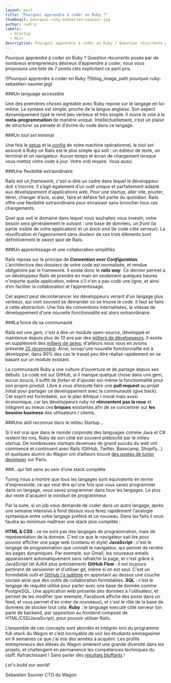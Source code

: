 ```yaml
---
layout: post
title: "Pourquoi apprendre à coder en Ruby ?"
thumbnail: pourquoi-ruby-sebastien-saunier.jpg
author: cedric
labels:
  - Startup
  - Misc
description: Pourquoi apprendre à coder en Ruby ? Question récurrente posée par de nombreux entrepreneurs  désireux d’apprendre à coder, nous vous proposons une liste de 7 points clés explicitant ce parti pris.
---
```


Pourquoi apprendre à coder en Ruby ? Question récurrente posée par de nombreux entrepreneurs  désireux d’apprendre à coder, nous vous proposons une liste de 7 points clés explicitant ce parti pris.

![Pourquoi apprendre à coder en Ruby ?](blog_image_path pourquoi-ruby-sebastien-saunier.jpg)


###Un language accessible

Une des premières choses agréable avec Ruby repose sur le langage en lui-même. La syntaxe est simple, proche de la langue anglaise. Son aspect dynamiquement typé le rend peu verbeux et très souple. Il ouvre la voie à la **meta-programmation** de manière unique. Intellectuellement, c’est un plaisir de structurer sa pensée et d'écrire du code dans ce langage.


###Un *tool set* minimal

Une fois le [setup](https://github.com/lewagon/setup) et la [config](https://github.com/lewagon/dotfiles) de votre machine opérationnel, le *tool set* associé à Ruby on Rails est le plus simple qui soit : un éditeur de texte, un terminal et un navigateur. Aucun temps et écran de chargement lorsque vous mettez votre code à jour. Votre ordi respire. Vous aussi.


###Une flexibilité extraordinaire

Rails est un *framework*, c'est-à-dire un cadre dans lequel le développeur doit s'inscrire. Il s’agit également d’un outil unique et parfaitement adapté aux développement d'applications web. Pour une startup, aller vite, pivoter, itérer, changer d’avis, scaler, faire et défaire fait partie du quotidien. Rails offre une flexibilité extraordinaire pour encaisser sans broncher tous ces changements.

Quel que soit le domaine dans lequel vous souhaitez vous investir, votre besoin sera généralement le suivant : une base de données, un *front* (la partie visible de votre application) et un *back-end* (le code côté serveur). La réunification et l’agencement sans douleur de ces trois éléments sont définitivement le *sweet spot* de Rails.

###Un apprentissage et une collaboration simplifiés

Rails repose sur le principe de ***Convention over Configuration***. L'architecture des dossiers de votre code est normalisée, et rendue obligatoire par le framework. Il existe donc le ***rails way***. Ce dernier permet à un développeur Rails de prendre en main en seulement quelques heures n'importe quelle application, même s'il n'en a pas codé une ligne, et ainsi d’en faciliter la collaboration et l’apprentissage.

Cet aspect peut décontenancer les développeurs venant d'un langage plus verbeux, qui vont souvent se demander où se trouve le code. Il faut se faire à cette abstraction. Une fois les conventions internalisées, la vitesse de développement d'une nouvelle fonctionnalité est alors extraordinaire.


###La force de sa communauté

Rails est une *gem*, c'est à dire un module open-source, développé et maintenue depuis plus de 10 ans par des [milliers de développeurs](https://github.com/rails/rails/graphs/contributors). Il existe  en supplément des [milliers de *gems*](https://rubygems.org/), d'ailleurs nous vous en avions présenté [25 récemment](http://www.lewagon.org/blog/25-gems-indispensables-pour-debuter-une-application-rails). Ainsi, lorsqu'une nouvelle fonctionnalité est à développer, dans 90% des cas le travail peu être réalisé rapidement en se basant sur un module existant.

La communauté Ruby a une culture d'ouverture et de partage depuis ses débuts. Le code est sur GitHub, si il manque quelque chose dans une gem, aucun soucis, il suffit de *forker* et d'ajouter soi-même la fonctionnalité pour son propre produit. Libre à vous d’ensuite faire une **pull request** au projet initial pour partager ce développement avec la communauté (give back). Cet esprit est formidable, sur le plan éthique / moral mais aussi économique, car les développeurs ruby ne **réinventent pas la roue** et intègrent au mieux ces **briques** existantes afin de se concentrer sur **les besoins business** des utilisateurs / clients.

###Une skill reconnue dans le milieu Startup…

Si il est vrai que dans le monde *corporate* des languages comme Java et C# restent les rois, Ruby de son côté est souvent plébiscité par le milieu startup. De nombreuses startups devenues de grand succès du web ont commencé et continuent avec Rails (GitHub, Twitter, Basecamp, Shopify…) et quelques alumni du Wagon ont d’ailleurs trouvé [des postes de junior developer](http://www.lewagon.org/blog/portrait-developpeur-sebastien-ferre) sur Paris.

###…qui fait sens au sein d’une stack complète

Turing nous a montré que tous les langages sont équivalents en terme d'expressivité, ce qui veut dire qu'une fois que vous savez programmer dans un langage, vous savez programmer dans tous les langages. Le plus dur reste d'acquérir le *mindset* de programmeur.

Par la suite, si un job vous demande de coder dans un autre langage, après une semaine intensive à fond dessus vous ferez rapidement l'analogie syntaxique entre votre langage préféré et ce nouveau. Dans les faits il vous faudra au minimum maîtriser une stack plus complète :

**HTML & CSS** : ce ne sont pas des langages de programmation, mais de représentation de la donnée. C'est ce que le navigateur sait lire pour pouvoir afficher une page web (contenu et style)
**JavaScript** : c'est le langage de programmation que connaît le navigateur, qui permet de rendre les pages dynamiques. Par exemple, sur Gmail, les nouveaux emails apparaissent automatiquement sans rafraîchir la page, et c'est grâce à JavaScript (et AJAX plus précisément)
**GitHub Flow** : il est toujours pertinent de versionner et d'utiliser git, même si on est seul. C'est un formidable outil et [GitHub l'a sublimé](http://scottchacon.com/2011/08/31/github-flow.html) en apportant au dessus une couche sociale ainsi que des outils de collaboration formidables.
**SQL** : c'est le langage de requête utilisé pour parler avec une base de donnée comme PostgreSQL. Une application web présente des données à l'utilisateur, et permet de les modifier (par exemple, Facebook affiche des posts dans un feed, et vous permet d'en créer de nouveaux), et c'est le rôle de la base de données de stocker tout cela.
**Ruby** : le language executé côté serveur (on parle de backend, par opposition au frontend composé de HTML/CSS/JavaScript), pour pouvoir utiliser Rails.

L’ensemble de ces concepts sont abordés et intégrés lors du programme full-stack du Wagon et c’est incroyable de voir les étudiants emmagasiner en 9 semaines ce que j'ai mis des années à acquérir. Les profils entrepreneurs des élèves du Wagon amènent une grande diversité dans les projets, et challengent en permanence les compétences techniques du staff. Rafraîchissant !
Sans parler des [résultats bluffants](http://www.lewagon.org/blog/alumni-wagon-projets-partie-2) !

*Let's build our world!*


Sebastien Saunier
CTO du Wagon